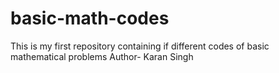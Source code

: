 # basic-math-codes
This is my first repository containing if different codes of basic mathematical problems
Author- Karan Singh
